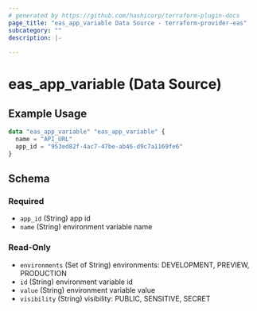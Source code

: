 ```yaml
---
# generated by https://github.com/hashicorp/terraform-plugin-docs
page_title: "eas_app_variable Data Source - terraform-provider-eas"
subcategory: ""
description: |-
  
---
```


# eas_app_variable (Data Source)



## Example Usage

```terraform
data "eas_app_variable" "eas_app_variable" {
  name = "API_URL"
  app_id = "953ed82f-4ac7-47be-ab46-d9c7a1169fe6"
}
```

<!-- schema generated by tfplugindocs -->
## Schema

### Required

- `app_id` (String) app id
- `name` (String) environment variable name

### Read-Only

- `environments` (Set of String) environments: DEVELOPMENT, PREVIEW, PRODUCTION
- `id` (String) environment variable id
- `value` (String) environment variable value
- `visibility` (String) visibility: PUBLIC, SENSITIVE, SECRET

